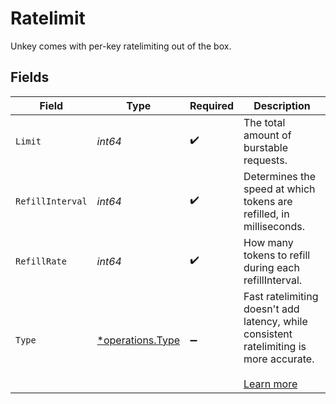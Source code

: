 # Ratelimit

Unkey comes with per-key ratelimiting out of the box.


## Fields

| Field                                                                                                                                              | Type                                                                                                                                               | Required                                                                                                                                           | Description                                                                                                                                        |
| -------------------------------------------------------------------------------------------------------------------------------------------------- | -------------------------------------------------------------------------------------------------------------------------------------------------- | -------------------------------------------------------------------------------------------------------------------------------------------------- | -------------------------------------------------------------------------------------------------------------------------------------------------- |
| `Limit`                                                                                                                                            | *int64*                                                                                                                                            | :heavy_check_mark:                                                                                                                                 | The total amount of burstable requests.                                                                                                            |
| `RefillInterval`                                                                                                                                   | *int64*                                                                                                                                            | :heavy_check_mark:                                                                                                                                 | Determines the speed at which tokens are refilled, in milliseconds.                                                                                |
| `RefillRate`                                                                                                                                       | *int64*                                                                                                                                            | :heavy_check_mark:                                                                                                                                 | How many tokens to refill during each refillInterval.                                                                                              |
| `Type`                                                                                                                                             | [*operations.Type](../../../pkg/models/operations/type.md)                                                                                         | :heavy_minus_sign:                                                                                                                                 | Fast ratelimiting doesn't add latency, while consistent ratelimiting is more accurate.<br/><br/>[Learn more](https://unkey.dev/docs/features/ratelimiting) |
